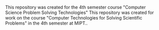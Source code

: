 This repository was created for the 4th semester course "Computer Science Problem Solving Technologies" This repository was created for work on the course "Computer Technologies for Solving Scientific Problems" in the 4th semester at MIPT..
